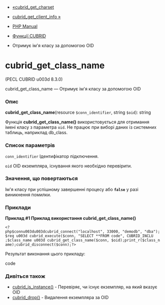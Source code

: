 - [«cubrid_get_charset](function.cubrid-get-charset.md)
- [cubrid_get_client_info »](function.cubrid-get-client-info.md)

- [PHP Manual](index.md)
- [Функції CUBRID](ref.cubrid.md)
- Отримує ім'я класу за допомогою OID

# cubrid_get_class_name

(PECL CUBRID u003d 8.3.0)

cubrid_get_class_name — Отримує ім'я класу за допомогою OID

### Опис

**cubrid_get_class_name**(resource `$conn_identifier`, string `$oid`):
string

Функція **cubrid_get_class_name()** використовується для отримання імені
класу з параметра `oid`. Не працює при виборі даних із системних
таблиць, наприклад db_class.

### Список параметрів

`conn_identifier`
Ідентифікатор підключення.

`oid`
OID екземпляра, існування якого необхідно перевірити.

### Значення, що повертаються

Ім'я класу при успішному завершенні процесу або **`false`** у разі
виникнення помилки.

### Приклади

**Приклад #1 Приклад використання **cubrid_get_class_name()****

` <?php$connu003du003dcubrid_connect("localhost", 33000, "demodb", "dba");$req u003d cubrid_execute($conn, "SELECT **FROM code", CUBRID_INCLU ;$class_name u003d cubrid_get_class_name($conn, $oid);print_r($class_name);cubrid_disconnect($conn);?> `

Результат виконання цього прикладу:

code

### Дивіться також

- [cubrid_is_instance()](function.cubrid-is-instance.md) -
Перевіряє, чи існує екземпляр, на який вказує OID
- [cubrid_drop()](function.cubrid-drop.md) - Видалення екземпляра за
OID
